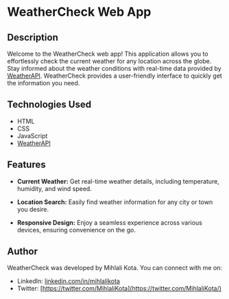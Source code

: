 # WeatherCheck Web App

## Description

Welcome to the WeatherCheck web app! This application allows you to effortlessly check the current weather for any location across the globe. Stay informed about the weather conditions with real-time data provided by [WeatherAPI](https://openweathermap.org). WeatherCheck provides a user-friendly interface to quickly get the information you need.

## Technologies Used

- HTML
- CSS
- JavaScript
- [WeatherAPI](https://openweathermap.org)

## Features

- **Current Weather:** Get real-time weather details, including temperature, humidity, and wind speed.

- **Location Search:** Easily find weather information for any city or town you desire.

- **Responsive Design:** Enjoy a seamless experience across various devices, ensuring convenience on the go.

## Author

WeatherCheck was developed by Mihlali Kota. You can connect with me on:

- LinkedIn: [linkedin.com/in/mihlalikota](https://www.linkedin.com/in/mihlali-kota/)
- Twitter: [https://twitter.com/MihlaliKota](https://twitter.com/MihlaliKota/)

